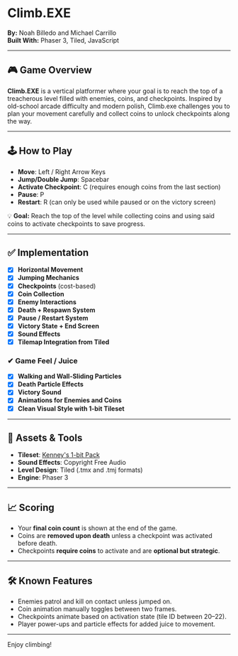 # Climb.EXE

**By:** Noah Billedo and Michael Carrillo  
**Built With:** Phaser 3, Tiled, JavaScript

---

## 🎮 Game Overview

**Climb.EXE** is a vertical platformer where your goal is to reach the top of a treacherous level filled with enemies, coins, and checkpoints. Inspired by old-school arcade difficulty and modern polish, Climb.exe challenges you to plan your movement carefully and collect coins to unlock checkpoints along the way.

---

## 🕹️ How to Play

- **Move**: Left / Right Arrow Keys  
- **Jump/Double Jump**: Spacebar  
- **Activate Checkpoint**: C (requires enough coins from the last section)  
- **Pause**: P  
- **Restart**: R (can only be used while paused or on the victory screen)

💡 **Goal:** Reach the top of the level while collecting coins and using said coins to activate checkpoints to save progress.

---

## ✅ Implementation

- [x] **Horizontal Movement**
- [x] **Jumping Mechanics**
- [x] **Checkpoints** (cost-based)
- [x] **Coin Collection**
- [x] **Enemy Interactions**
- [x] **Death + Respawn System**
- [x] **Pause / Restart System**
- [x] **Victory State + End Screen**
- [x] **Sound Effects**
- [x] **Tilemap Integration from Tiled**

### ✔ Game Feel / Juice

- [x] **Walking and Wall-Sliding Particles**
- [x] **Death Particle Effects**
- [x] **Victory Sound**
- [x] **Animations for Enemies and Coins**
- [x] **Clean Visual Style with 1-bit Tileset**

---

## 🧩 Assets & Tools

- **Tileset**: [Kenney's 1-bit Pack](https://kenney.nl/assets/bit-pack)
- **Sound Effects**: Copyright Free Audio
- **Level Design**: Tiled (.tmx and .tmj formats)
- **Engine**: Phaser 3

---

## 📈 Scoring

- Your **final coin count** is shown at the end of the game.
- Coins are **removed upon death** unless a checkpoint was activated before death.
- Checkpoints **require coins** to activate and are **optional but strategic**.

---

## 🛠 Known Features

- Enemies patrol and kill on contact unless jumped on.
- Coin animation manually toggles between two frames.
- Checkpoints animate based on activation state (tile ID between 20–22).
- Player power-ups and particle effects for added juice to movement.

---

Enjoy climbing!